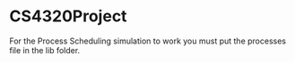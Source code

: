 # CS4320Project
For the Process Scheduling simulation to work you must put the processes file in the lib folder.
